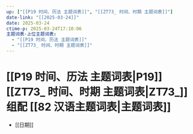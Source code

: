 ```yaml
---
up: ["[[P19 时间、历法 主题词表]]", "[[ZT73_ 时间、时期 主题词表]]"]
date-link: "[[2025-03-24]]"
date: 2025-03-24
ctime-p: 2025-03-24T17:10:06
主题词表-上位主题词表:
  - "[[P19 时间、历法 主题词表]]"
  - "[[ZT73_ 时间、时期 主题词表]]"
---
```


# [[P19 时间、历法 主题词表|P19]] [[ZT73_ 时间、时期 主题词表|ZT73_]] 组配 [[82 汉语主题词表|主题词表]]

- [[日期]]
